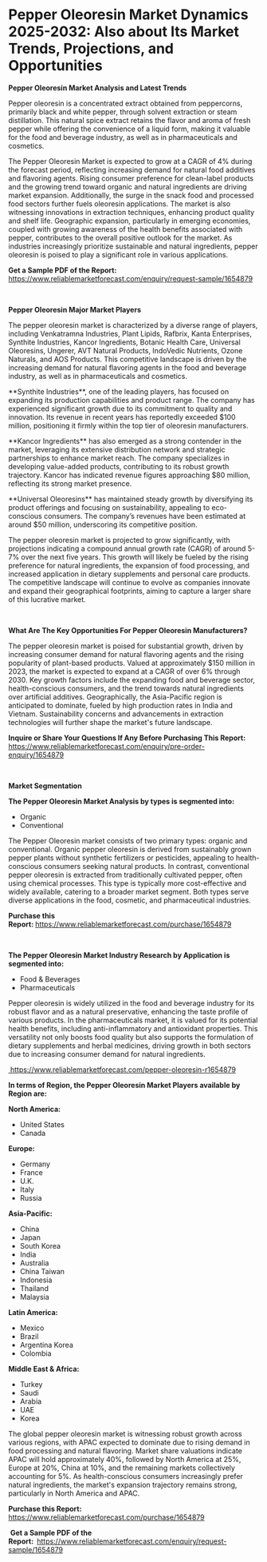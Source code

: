 <p><h1>Pepper Oleoresin Market Dynamics 2025-2032: Also about Its Market Trends, Projections, and Opportunities</h1></p><p><strong>Pepper Oleoresin Market Analysis and Latest Trends</strong></p>
<p><p>Pepper oleoresin is a concentrated extract obtained from peppercorns, primarily black and white pepper, through solvent extraction or steam distillation. This natural spice extract retains the flavor and aroma of fresh pepper while offering the convenience of a liquid form, making it valuable for the food and beverage industry, as well as in pharmaceuticals and cosmetics. </p><p>The Pepper Oleoresin Market is expected to grow at a CAGR of 4% during the forecast period, reflecting increasing demand for natural food additives and flavoring agents. Rising consumer preference for clean-label products and the growing trend toward organic and natural ingredients are driving market expansion. Additionally, the surge in the snack food and processed food sectors further fuels oleoresin applications. The market is also witnessing innovations in extraction techniques, enhancing product quality and shelf life. Geographic expansion, particularly in emerging economies, coupled with growing awareness of the health benefits associated with pepper, contributes to the overall positive outlook for the market. As industries increasingly prioritize sustainable and natural ingredients, pepper oleoresin is poised to play a significant role in various applications.</p></p>
<p><strong>Get a Sample PDF of the Report:&nbsp;</strong> <a href="https://www.reliablemarketforecast.com/enquiry/request-sample/1654879?utm_campaign=1893&utm_medium=2&utm_source=Github&utm_content=ia&utm_term=18042025&utm_id=pepper-oleoresin">https://www.reliablemarketforecast.com/enquiry/request-sample/1654879</a></p>
<p>&nbsp;</p>
<p><strong>Pepper Oleoresin Major Market Players</strong></p>
<p><p>The pepper oleoresin market is characterized by a diverse range of players, including Venkatramna Industries, Plant Lipids, Rafbrix, Kanta Enterprises, Synthite Industries, Kancor Ingredients, Botanic Health Care, Universal Oleoresins, Ungerer, AVT Natural Products, IndoVedic Nutrients, Ozone Naturals, and AOS Products. This competitive landscape is driven by the increasing demand for natural flavoring agents in the food and beverage industry, as well as in pharmaceuticals and cosmetics.</p><p>**Synthite Industries**, one of the leading players, has focused on expanding its production capabilities and product range. The company has experienced significant growth due to its commitment to quality and innovation. Its revenue in recent years has reportedly exceeded $100 million, positioning it firmly within the top tier of oleoresin manufacturers.</p><p>**Kancor Ingredients** has also emerged as a strong contender in the market, leveraging its extensive distribution network and strategic partnerships to enhance market reach. The company specializes in developing value-added products, contributing to its robust growth trajectory. Kancor has indicated revenue figures approaching $80 million, reflecting its strong market presence.</p><p>**Universal Oleoresins** has maintained steady growth by diversifying its product offerings and focusing on sustainability, appealing to eco-conscious consumers. The company’s revenues have been estimated at around $50 million, underscoring its competitive position.</p><p>The pepper oleoresin market is projected to grow significantly, with projections indicating a compound annual growth rate (CAGR) of around 5-7% over the next five years. This growth will likely be fueled by the rising preference for natural ingredients, the expansion of food processing, and increased application in dietary supplements and personal care products. The competitive landscape will continue to evolve as companies innovate and expand their geographical footprints, aiming to capture a larger share of this lucrative market.</p></p>
<p>&nbsp;</p>
<p><strong>What Are The Key Opportunities For Pepper Oleoresin Manufacturers?</strong></p>
<p><p>The pepper oleoresin market is poised for substantial growth, driven by increasing consumer demand for natural flavoring agents and the rising popularity of plant-based products. Valued at approximately $150 million in 2023, the market is expected to expand at a CAGR of over 6% through 2030. Key growth factors include the expanding food and beverage sector, health-conscious consumers, and the trend towards natural ingredients over artificial additives. Geographically, the Asia-Pacific region is anticipated to dominate, fueled by high production rates in India and Vietnam. Sustainability concerns and advancements in extraction technologies will further shape the market's future landscape.</p></p>
<p><strong>Inquire or Share Your Questions If Any Before Purchasing This Report:</strong> <a href="https://www.reliablemarketforecast.com/enquiry/pre-order-enquiry/1654879?utm_campaign=1893&utm_medium=2&utm_source=Github&utm_content=ia&utm_term=18042025&utm_id=pepper-oleoresin">https://www.reliablemarketforecast.com/enquiry/pre-order-enquiry/1654879</a></p>
<p>&nbsp;</p>
<p><strong>Market Segmentation</strong></p>
<p><strong>The Pepper Oleoresin Market Analysis by types is segmented into:</strong></p>
<p><ul><li>Organic</li><li>Conventional</li></ul></p>
<p><p>The Pepper Oleoresin market consists of two primary types: organic and conventional. Organic pepper oleoresin is derived from sustainably grown pepper plants without synthetic fertilizers or pesticides, appealing to health-conscious consumers seeking natural products. In contrast, conventional pepper oleoresin is extracted from traditionally cultivated pepper, often using chemical processes. This type is typically more cost-effective and widely available, catering to a broader market segment. Both types serve diverse applications in the food, cosmetic, and pharmaceutical industries.</p></p>
<p><strong>Purchase this Report:&nbsp;</strong><a href="https://www.reliablemarketforecast.com/purchase/1654879?utm_campaign=1893&utm_medium=2&utm_source=Github&utm_content=ia&utm_term=18042025&utm_id=pepper-oleoresin">https://www.reliablemarketforecast.com/purchase/1654879</a></p>
<p>&nbsp;</p>
<p><strong>The Pepper Oleoresin Market Industry Research by Application is segmented into:</strong></p>
<p><ul><li>Food & Beverages</li><li>Pharmaceuticals</li></ul></p>
<p><p>Pepper oleoresin is widely utilized in the food and beverage industry for its robust flavor and as a natural preservative, enhancing the taste profile of various products. In the pharmaceuticals market, it is valued for its potential health benefits, including anti-inflammatory and antioxidant properties. This versatility not only boosts food quality but also supports the formulation of dietary supplements and herbal medicines, driving growth in both sectors due to increasing consumer demand for natural ingredients.</p></p>
<p><a href="https://www.reliablemarketforecast.com/pepper-oleoresin-r1654879?utm_campaign=1893&utm_medium=2&utm_source=Github&utm_content=ia&utm_term=18042025&utm_id=pepper-oleoresin">&nbsp;https://www.reliablemarketforecast.com/pepper-oleoresin-r1654879</a></p>
<p><strong>In terms of Region, the Pepper Oleoresin Market Players available by Region are:</strong></p>
<p>
    <p> <strong> North America: </strong>
        <ul>
            <li>United States</li>
            <li>Canada</li>
        </ul>
        </p> 
    <p> <strong> Europe: </strong>
        <ul>
            <li>Germany</li>
            <li>France</li>
            <li>U.K.</li>
            <li>Italy</li>
            <li>Russia</li>
        </ul>
        </p> 
    <p> <strong> Asia-Pacific: </strong>
        <ul>
            <li>China</li>
            <li>Japan</li>
            <li>South Korea</li>
            <li>India</li>
            <li>Australia</li>
            <li>China Taiwan</li>
            <li>Indonesia</li>
            <li>Thailand</li>
            <li>Malaysia</li>
        </ul>
        </p> 
    <p> <strong> Latin America: </strong>
        <ul>
            <li>Mexico</li>
            <li>Brazil</li>
            <li>Argentina Korea</li>
            <li>Colombia</li>
        </ul>
        </p> 
    <p> <strong> Middle East & Africa: </strong>
        <ul>
            <li>Turkey</li>
            <li>Saudi</li>
            <li>Arabia</li>
            <li>UAE</li>
            <li>Korea</li>
        </ul>
    </p>
    </p>
<p><p>The global pepper oleoresin market is witnessing robust growth across various regions, with APAC expected to dominate due to rising demand in food processing and natural flavoring. Market share valuations indicate APAC will hold approximately 40%, followed by North America at 25%, Europe at 20%, China at 10%, and the remaining markets collectively accounting for 5%. As health-conscious consumers increasingly prefer natural ingredients, the market's expansion trajectory remains strong, particularly in North America and APAC.</p></p>
<p><strong>Purchase this Report: </strong><a href="https://www.reliablemarketforecast.com/purchase/1654879?utm_campaign=1893&utm_medium=2&utm_source=Github&utm_content=ia&utm_term=18042025&utm_id=pepper-oleoresin">https://www.reliablemarketforecast.com/purchase/1654879</a></p>
<p>&nbsp;<strong>Get a Sample PDF of the Report:&nbsp;&nbsp;</strong><a href="https://www.reliablemarketforecast.com/enquiry/request-sample/1654879?utm_campaign=1893&utm_medium=2&utm_source=Github&utm_content=ia&utm_term=18042025&utm_id=pepper-oleoresin">https://www.reliablemarketforecast.com/enquiry/request-sample/1654879</a></p>
<p><strong></strong></p>
<p><p></p><p></p><p></p></p>